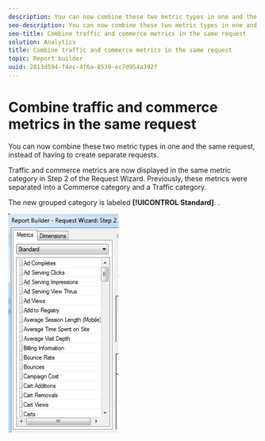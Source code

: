 ```yaml
---
description: You can now combine these two metric types in one and the same request, instead of having to create separate requests.
seo-description: You can now combine these two metric types in one and the same request, instead of having to create separate requests.
seo-title: Combine traffic and commerce metrics in the same request
solution: Analytics
title: Combine traffic and commerce metrics in the same request
topic: Report builder
uuid: 2813d594-f4ec-4f6a-8539-ec7d954a392f
---
```


# Combine traffic and commerce metrics in the same request

You can now combine these two metric types in one and the same request, instead of having to create separate requests.

Traffic and commerce metrics are now displayed in the same metric category in Step 2 of the Request Wizard. Previously, these metrics were separated into a Commerce category and a Traffic category.

The new grouped category is labeled **[!UICONTROL Standard]**. .

![](assets/standard_metrics.png)

